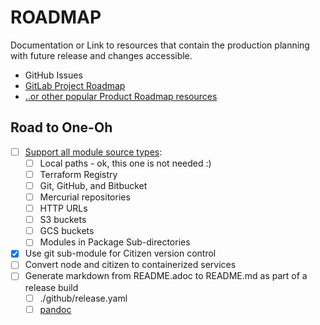 # ROADMAP

Documentation or Link to resources that contain the production planning with future release and changes accessible.

- GitHub Issues
- [GitLab Project Roadmap](https://docs.gitlab.com/ee/user/group/roadmap/)
- [..or other popular Product Roadmap resources](https://www.actitime.com/project-management/roadmap-software/)

## Road to One-Oh

- [ ] [Support all module source types](https://developer.hashicorp.com/terraform/language/modules/sources):
  - [ ] Local paths - ok, this one is not needed :)
  - [ ] Terraform Registry
  - [ ] Git, GitHub, and Bitbucket
  - [ ] Mercurial repositories
  - [ ] HTTP URLs
  - [ ] S3 buckets
  - [ ] GCS buckets
  - [ ] Modules in Package Sub-directories
- [X] Use git sub-module for Citizen version control
- [ ] Convert node and citizen to containerized services
- [ ] Generate markdown from README.adoc to README.md as part of a release build
  - [ ] ./github/release.yaml
  - [ ] [pandoc](https://github.com/jgm/pandoc)
